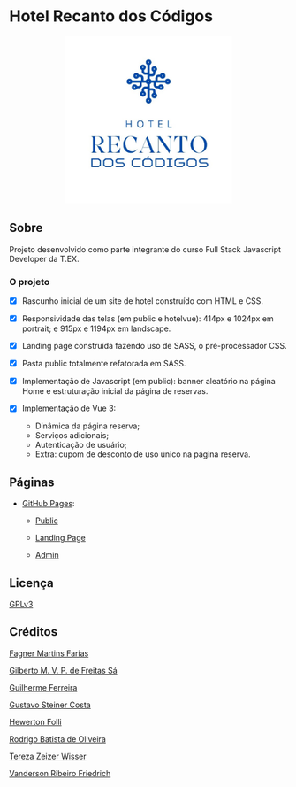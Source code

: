 # Hotel Recanto dos Códigos
<div align=center>
<img src="public/images/Logo%20Hotel.jpeg" width="60%" alt="Logo Hotel Recanto dos Códigos"/></div>

## Sobre
Projeto desenvolvido como parte integrante do curso Full Stack Javascript Developer da T.EX.

### O projeto
- [x] Rascunho inicial de um site de hotel construído com HTML e CSS.
- [x] Responsividade das telas (em public e hotelvue): 414px e 1024px em portrait; e 915px e 1194px em landscape.

- [x] Landing page construída fazendo uso de SASS, o pré-processador CSS. 

- [x] Pasta public totalmente refatorada em SASS.
- [x] Implementação de Javascript (em  public): banner aleatório na página Home e estruturação inicial da página de reservas.
  
- [x] Implementação de Vue 3: 
  - Dinâmica da página reserva;
  - Serviços adicionais;
  - Autenticação de usuário;
  - Extra: cupom de desconto de uso único na página reserva.

## Páginas 
- [GitHub Pages](https://tetezw.github.io/hotel_T.EX/):
  
  - [Public](public/home.html)

  - [Landing Page](landingPage/singlePage.html)
  - [Admin](admin/home_admin.html)

## Licença
[GPLv3](https://choosealicense.com/licenses/gpl-3.0/)


## Créditos
[Fagner Martins Farias](https://github.com/ffagner)

[Gilberto M. V. P. de Freitas Sá](https://github.com/Gibasa)

[Guilherme Ferreira](https://github.com/devguiferreira)

[Gustavo Steiner Costa](https://github.com/GustaSteiner)

[Hewerton Folli](https://github.com/hewertonfl)

[Rodrigo Batista de Oliveira](https://github.com/roliveira22)

[Tereza Zeizer Wisser](https://github.com/Tetezw)

[Vanderson Ribeiro Friedrich](https://github.com/VaanRF)


